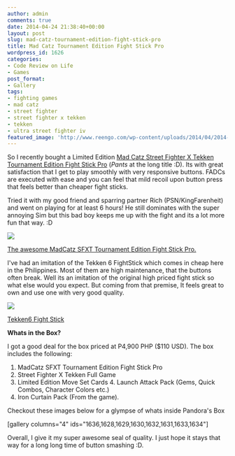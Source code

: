 ```yaml
---
author: admin
comments: true
date: 2014-04-24 21:38:40+00:00
layout: post
slug: mad-catz-tournament-edition-fight-stick-pro
title: Mad Catz Tournament Edition Fight Stick Pro
wordpress_id: 1626
categories:
- Code Review on Life
- Games
post_format:
- Gallery
tags:
- fighting games
- mad catz
- street fighter
- street fighter x tekken
- tekken
- ultra street fighter iv
featured_image: 'http://www.reengo.com/wp-content/uploads/2014/04/2014-04-25-04.45.07-e1398372950969-1024x613.jpg'
---
```


So I recently bought a Limited Edition [Mad Catz Street Fighter X Tekken Tournament Edition Fight Stick Pro](http://www.madcatz.com/SFXTekken/fightstickpro.html) (*Pants* at the long title :D). Its with great satisfaction that I get to play smoothly with very responsive buttons. FADCs are executed with ease and you can feel that mild recoil upon button press that feels better than cheaper fight sticks.

Tried it with my good friend and sparring partner Rich (PSN/KingFarenheit) and went on playing for at least 6 hours! He still dominates with the super annoying Sim but this bad boy keeps me up with the fight and its a lot more fun that way. :D




[![](http://www.reengo.com/wp-content/uploads/2014/04/2014-04-25-04.45.07-e1398372950969-1024x613.jpg)
](http://www.reengo.com/wp-content/uploads/2014/04/2014-04-25-04.45.07-e1398372950969.jpg)




[The awesome MadCatz SFXT Tournament Edition Fight Stick Pro.](http://www.reengo.com/wp-content/uploads/2014/04/2014-04-25-04.45.07-e1398372950969.jpg)


I've had an imitation of the Tekken 6 FightStick which comes in cheap here in the Philippines. Most of them are high maintenance, that the buttons often break. Well its an imitation of the original high priced fight stick so what else would you expect. But coming from that premise, It feels great to own and use one with very good quality.




[![](http://www.reengo.com/wp-content/uploads/2014/04/2014-04-25-04.24.59-e1398372042528.jpg)](http://www.reengo.com/wp-content/uploads/2014/04/2014-04-25-04.24.59-e1398372042528.jpg)




[Tekken6 Fight Stick](http://www.reengo.com/wp-content/uploads/2014/04/2014-04-25-04.24.59-e1398372042528.jpg)




**Whats in the Box?**

I got a good deal for the box priced at P4,900 PHP ($110 USD). The box includes the following:

1. MadCatz SFXT Tournament Edition Fight Stick Pro
2. Street Fighter X Tekken Full Game
3. Limited Edition Move Set Cards
4. Launch Attack Pack (Gems, Quick Combos, Character Colors etc.)
5. Iron Curtain Pack (From the game).

Checkout these images below for a glympse of whats inside Pandora's Box

[gallery columns="4" ids="1636,1628,1629,1630,1632,1631,1633,1634"]

Overall, I give it my super awesome seal of quality. I just hope it stays that way for a long long time of button smashing :D.
